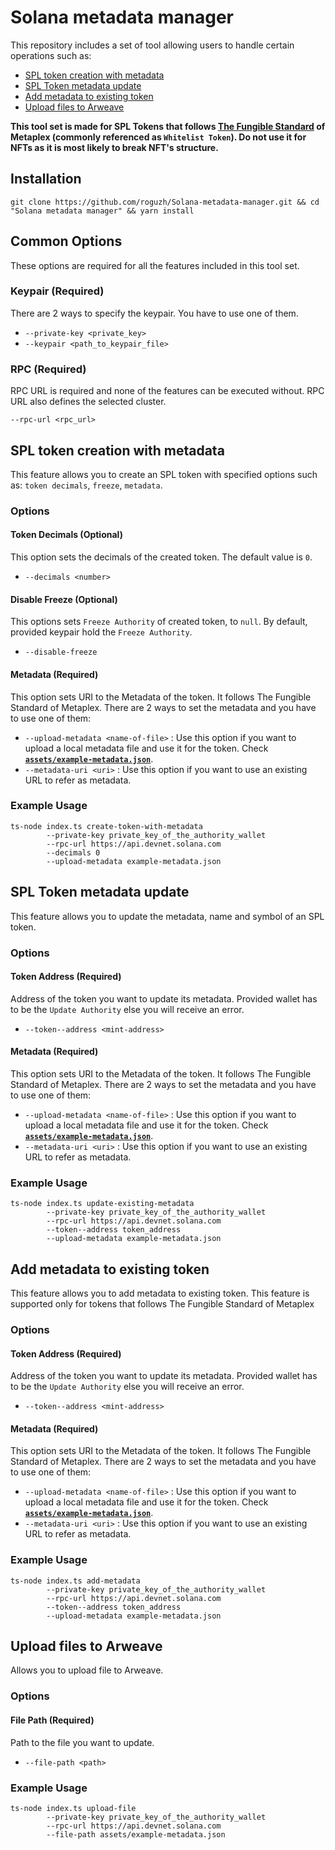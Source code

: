 
# Solana metadata manager

This repository includes a set of tool allowing users to handle certain operations such as:
- [SPL token creation with metadata](#SPL-token-creation-withmetadata)
- [SPL Token metadata update](#-SPL-Token-metadata-update)
- [Add metadata to existing token](#Add-metadata-to-existing-token)
- [Upload files to Arweave](#Upload-files-to-Arweave)

**This tool set is made for SPL Tokens that follows [The Fungible Standard](https://docs.metaplex.com/programs/token-metadata/token-standard#the-fungible-standard) of Metaplex  (commonly referenced as `Whitelist Token`). Do not use it for NFTs as it is most likely to break NFT's structure.**

## Installation

```
git clone https://github.com/roguzh/Solana-metadata-manager.git && cd "Solana metadata manager" && yarn install
```

## Common Options
These options are required for all the features included in this tool set. 
### Keypair (Required)
There are 2 ways to specify the keypair. You have to use one of them.
- `--private-key <private_key>`
- `--keypair <path_to_keypair_file>`
### RPC (Required)
RPC URL is required and none of the features can be executed without. RPC URL also defines the selected cluster.

`--rpc-url <rpc_url>`

## SPL token creation with metadata
This feature allows you to create an SPL token with specified options such as: `token decimals`, `freeze`, `metadata`.
### Options
#### Token Decimals (Optional)
This option sets the decimals of the created token. The default value is `0`.
- `--decimals <number>`
#### Disable Freeze (Optional)
This options sets `Freeze Authority` of created token, to `null`. By default, provided keypair hold the `Freeze Authority`.
- `--disable-freeze`
#### Metadata (Required)
This option sets URI to the Metadata of the token. It follows The Fungible Standard of Metaplex.
There are 2 ways to set the metadata and you have to use one of them:
- `--upload-metadata <name-of-file>` : Use this option if you want to upload a local metadata file and use it for the token. Check [**`assets/example-metadata.json`**](https://github.com/roguzh/Solana-metadata-manager/blob/master/assets/example-metadata.json).
- `--metadata-uri <uri>` : Use this option if you want to use an existing URL to refer as metadata.

### Example Usage
```
ts-node index.ts create-token-with-metadata 
        --private-key private_key_of_the_authority_wallet
        --rpc-url https://api.devnet.solana.com
        --decimals 0
        --upload-metadata example-metadata.json
```

## SPL Token metadata update
This feature allows you to update the metadata, name and symbol of an SPL token.
### Options
#### Token Address (Required)
Address of the token you want to update its metadata. Provided wallet has to be the `Update Authority` else you will receive an error.
- `--token--address <mint-address>`
#### Metadata (Required)
This option sets URI to the Metadata of the token. It follows The Fungible Standard of Metaplex.
There are 2 ways to set the metadata and you have to use one of them:
- `--upload-metadata <name-of-file>` : Use this option if you want to upload a local metadata file and use it for the token. Check [**`assets/example-metadata.json`**](https://github.com/roguzh/Solana-metadata-manager/blob/master/assets/example-metadata.json).
- `--metadata-uri <uri>` : Use this option if you want to use an existing URL to refer as metadata.

### Example Usage
```
ts-node index.ts update-existing-metadata 
        --private-key private_key_of_the_authority_wallet
        --rpc-url https://api.devnet.solana.com
        --token--address token_address
        --upload-metadata example-metadata.json
```

## Add metadata to existing token
This feature allows you to add metadata to existing token. This feature is supported only for tokens that follows The Fungible Standard of Metaplex
### Options
#### Token Address (Required)
Address of the token you want to update its metadata. Provided wallet has to be the `Update Authority` else you will receive an error.
- `--token--address <mint-address>`
#### Metadata (Required)
This option sets URI to the Metadata of the token. It follows The Fungible Standard of Metaplex.
There are 2 ways to set the metadata and you have to use one of them:
- `--upload-metadata <name-of-file>` : Use this option if you want to upload a local metadata file and use it for the token. Check [**`assets/example-metadata.json`**](https://github.com/roguzh/Solana-metadata-manager/blob/master/assets/example-metadata.json).
- `--metadata-uri <uri>` : Use this option if you want to use an existing URL to refer as metadata.

### Example Usage
```
ts-node index.ts add-metadata 
        --private-key private_key_of_the_authority_wallet
        --rpc-url https://api.devnet.solana.com
        --token--address token_address
        --upload-metadata example-metadata.json
```

## Upload files to Arweave
Allows you to upload file to Arweave. 
### Options
#### File Path (Required)
Path to the file you want to update.
- `--file-path <path>`
### Example Usage
```
ts-node index.ts upload-file 
        --private-key private_key_of_the_authority_wallet
        --rpc-url https://api.devnet.solana.com
        --file-path assets/example-metadata.json
```